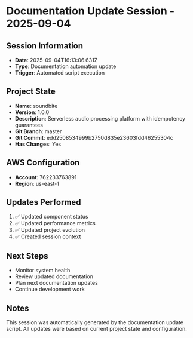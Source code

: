 # Documentation Update Session - 2025-09-04

## Session Information
- **Date**: 2025-09-04T16:13:06.631Z
- **Type**: Documentation automation update
- **Trigger**: Automated script execution

## Project State
- **Name**: soundbite
- **Version**: 1.0.0
- **Description**: Serverless audio processing platform with idempotency guarantees
- **Git Branch**: master
- **Git Commit**: edd2508534999b2750d835e23603fdd46255304c
- **Has Changes**: Yes

## AWS Configuration
- **Account**: 762233763891
- **Region**: us-east-1

## Updates Performed
1. ✅ Updated component status
2. ✅ Updated performance metrics
3. ✅ Updated project evolution
4. ✅ Created session context

## Next Steps
- Monitor system health
- Review updated documentation
- Plan next documentation updates
- Continue development work

## Notes
This session was automatically generated by the documentation update script.
All updates were based on current project state and configuration.
